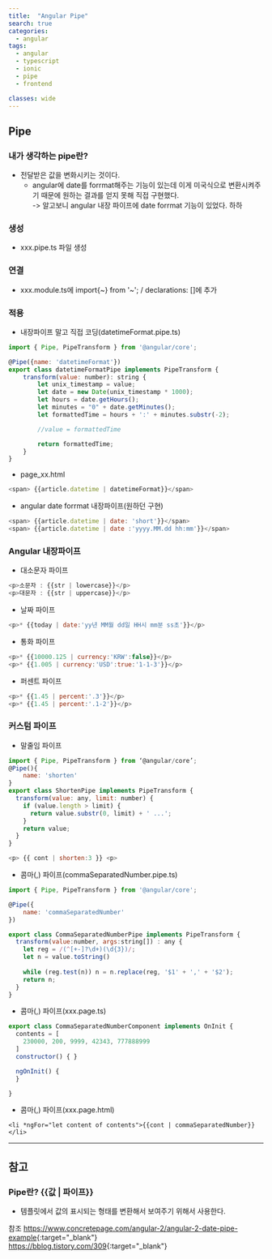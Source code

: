 ```yaml
---
title:  "Angular Pipe"
search: true
categories:
  - angular
tags:
  - angular
  - typescript
  - ionic
  - pipe
  - frontend

classes: wide
---
```


## Pipe

### 내가 생각하는 pipe란?
  - 전달받은 값을 변화시키는 것이다.
    - angular에  date를 forrmat해주는 기능이 있는데 이게 미국식으로 변환시켜주기 때문에 원하는 결과를 얻지 못해 직접 구현했다.<br>
     -> 알고보니 angular 내장 파이프에 date forrmat 기능이 있었다. 하하

### 생성
  - xxx.pipe.ts 파일 생성

### 연결
  - xxx.module.ts에 import{~} from '~'; / declarations: []에 추가

### 적용

 - 내장파이프 말고 직접 코딩(datetimeFormat.pipe.ts)

```javascript
import { Pipe, PipeTransform } from '@angular/core';

@Pipe({name: 'datetimeFormat'})
export class datetimeFormatPipe implements PipeTransform {
    transform(value: number): string {
        let unix_timestamp = value;
        let date = new Date(unix_timestamp * 1000);
        let hours = date.getHours();
        let minutes = "0" + date.getMinutes();
        let formattedTime = hours + ':' + minutes.substr(-2);

        //value = formattedTime

        return formattedTime;
    }
}
```


 - page_xx.html 


```javascript
<span> {{article.datetime | datetimeFormat}}</span>
```


  - angular date forrmat 내장파이프(원하던 구현)


```javascript
<span> {{article.datetime | date: 'short'}}</span>
<span> {{article.datetime | date :'yyyy.MM.dd hh:mm'}}</span>
```


### Angular 내장파이프
  - 대소문자 파이프


```javascript
<p>소문자 : {{str | lowercase}}</p>
<p>대문자 : {{str | uppercase}}</p>
```


  - 날짜 파이프


```javascript
<p>* {{today | date:'yy년 MM월 dd일 HH시 mm분 ss초'}}</p>
```


  - 통화 파이프


```javascript
<p>* {{10000.125 | currency:'KRW':false}}</p>
<p>* {{1.005 | currency:'USD':true:'1-1-3'}}</p>
```


  - 퍼센트 파이프


```javascript
<p>* {{1.45 | percent:'.3'}}</p>
<p>* {{1.45 | percent:'.1-2'}}</p>
```


### 커스텀 파이프
  - 말줄임 파이프


```javascript
import { Pipe, PipeTransform } from ‘@angular/core’;
@Pipe(){
    name: 'shorten'
}
export class ShortenPipe implements PipeTransform {
  transform(value: any, limit: number) {    
    if (value.length > limit) {      
      return value.substr(0, limit) + ' ...';    
    }    
    return value;  
  }
}
```


```javascript
<p> {{ cont | shorten:3 }} <p>
```


  - 콤마(,) 파이프(commaSeparatedNumber.pipe.ts)


```javascript
import { Pipe, PipeTransform } from '@angular/core';

@Pipe({
    name: 'commaSeparatedNumber'
})

export class CommaSeparatedNumberPipe implements PipeTransform {
  transform(value:number, args:string[]) : any {
    let reg = /(^[+-]?\d+)(\d{3})/;
    let n = value.toString()
 
    while (reg.test(n)) n = n.replace(reg, '$1' + ',' + '$2');
    return n;
  }
}
```


  - 콤마(,) 파이프(xxx.page.ts)


```javascript
export class CommaSeparatedNumberComponent implements OnInit {
  contents = [
    230000, 200, 9999, 42343, 777888999
  ]
  constructor() { }

  ngOnInit() {
  }

}
```


  - 콤마(,) 파이프(xxx.page.html)


```
<li *ngFor="let content of contents">{{cont | commaSeparatedNumber}}</li>
```


---
## 참고

### Pipe란? {{값 | 파이프}}
  - 템플릿에서 값의 표시되는 형태를 변환해서 보여주기 위해서 사용한다.

  참조
  <https://www.concretepage.com/angular-2/angular-2-date-pipe-example>{:target="_blank"}<br>
  <https://bblog.tistory.com/309>{:target="_blank"}


